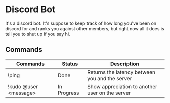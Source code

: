 # Discord Bot

It's a discord bot. It's suppose to keep track of how long you've been on discord for and ranks you against other members, but right now all it does is tell you to shut up if you say hi.

## Commands

| Commands                      | Status        | Description                                     |
| ----------------------------- | ------------- | ----------------------------------------------- |
| !ping                         | Done          | Returns the latency between you and the server  |
| !kudo @user \<message\>       | In Progress   | Show appreciation to another user on the server |